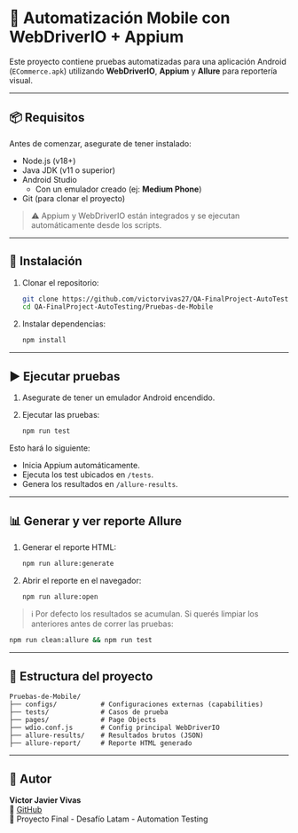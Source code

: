# 📱 Automatización Mobile con WebDriverIO + Appium

Este proyecto contiene pruebas automatizadas para una aplicación Android (`ECommerce.apk`) utilizando **WebDriverIO**, **Appium** y **Allure** para reportería visual.

---
## 📦 Requisitos
Antes de comenzar, asegurate de tener instalado:

- Node.js (v18+)
- Java JDK (v11 o superior)
- Android Studio
  - Con un emulador creado (ej: **Medium Phone**)
- Git (para clonar el proyecto)

> ⚠️ Appium y WebDriverIO están integrados y se ejecutan automáticamente desde los scripts.

---
## 🚀 Instalación

1. Clonar el repositorio:

   ```bash
   git clone https://github.com/victorvivas27/QA-FinalProject-AutoTesting.git
   cd QA-FinalProject-AutoTesting/Pruebas-de-Mobile
   ```

2. Instalar dependencias:

   ```bash
   npm install
   ```

---
## ▶️ Ejecutar pruebas

1. Asegurate de tener un emulador Android encendido.

2. Ejecutar las pruebas:

   ```bash
   npm run test
   ```

Esto hará lo siguiente:

- Inicia Appium automáticamente.
- Ejecuta los test ubicados en `/tests`.
- Genera los resultados en `/allure-results`.

---

## 📊 Generar y ver reporte Allure
1. Generar el reporte HTML:

   ```bash
   npm run allure:generate
   ```

2. Abrir el reporte en el navegador:

   ```bash
   npm run allure:open
   ```

> ℹ️ Por defecto los resultados se acumulan. Si querés limpiar los anteriores antes de correr las pruebas:

```bash
npm run clean:allure && npm run test
```

---

## 📁 Estructura del proyecto

```
Pruebas-de-Mobile/
├── configs/           # Configuraciones externas (capabilities)
├── tests/             # Casos de prueba
├── pages/             # Page Objects
├── wdio.conf.js       # Config principal WebDriverIO
├── allure-results/    # Resultados brutos (JSON)
├── allure-report/     # Reporte HTML generado
```

---
## 👤 Autor

**Victor Javier Vivas**  
🔗 [GitHub](https://github.com/victorvivas27)  
📅 Proyecto Final - Desafío Latam - Automation Testing
